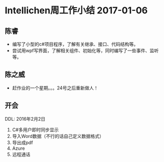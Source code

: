 # Intellichen周工作小结 2017-01-06

## 陈睿
- 编写了小型的c#项目程序，了解有关继承、接口、代码结构等。
- 尝试用wpf写界面，了解相关组件、初始化等，同时编写了一些事件、监听等。

## 陈之威
- 赶作业的一个星期。。。24号之后重新做人！

## 开会
DDL: 2016年2月2日

1. C#多用户即时同步显示
2. 导入Word数据（不行的话自己定义数据格式）
3. 导出成pdf
4. Azure
5. 远程通话